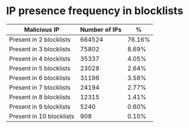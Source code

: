 # IP presence frequency in blocklists
| Malicious IP | Number of IPs | % |
|----|----|----|
| Present in 2 blocklists | 664524 | 76.16% |
| Present in 3 blocklists | 75802 | 8.69% |
| Present in 4 blocklists | 35337 | 4.05% |
| Present in 5 blocklists | 23028 | 2.64% |
| Present in 6 blocklists | 31196 | 3.58% |
| Present in 7 blocklists | 24194 | 2.77% |
| Present in 8 blocklists | 12315 | 1.41% |
| Present in 9 blocklists | 5240 | 0.60% |
| Present in 10 blocklists | 908 | 0.10% |
